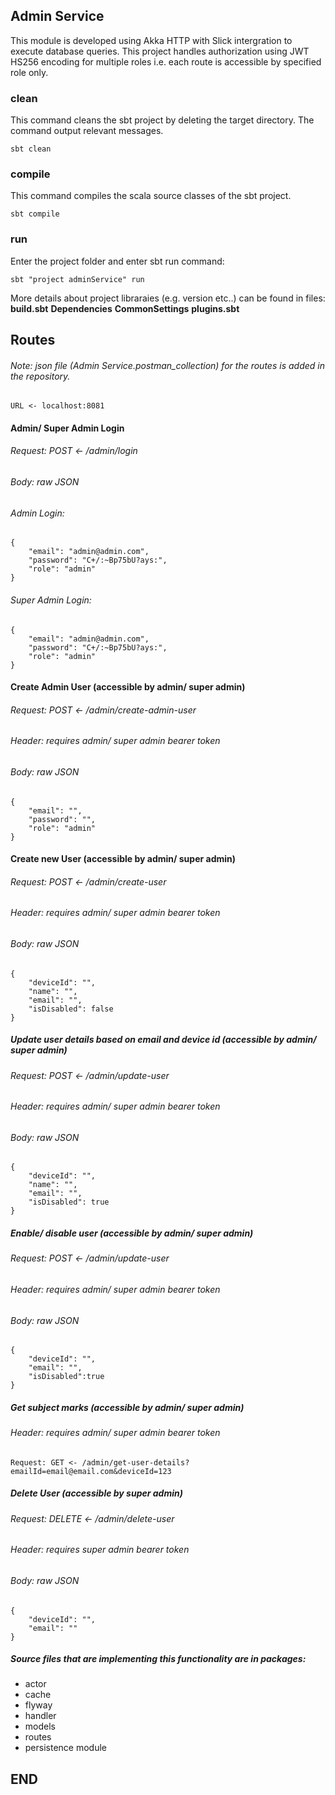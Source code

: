 ## Admin Service

This module is developed using Akka HTTP with Slick intergration to execute database queries.
This project handles authorization using JWT HS256 encoding for multiple roles i.e. each route is accessible by specified role only.

### clean

This command cleans the sbt project by deleting the target directory. The command output relevant messages.
````
sbt clean
````

### compile

This command compiles the scala source classes of the sbt project.
````
sbt compile
````
### run

Enter the project folder and enter sbt run command:
````
sbt "project adminService" run
````

More details about project libraraies (e.g. version etc..) can be found in files:
**build.sbt**
**Dependencies**
**CommonSettings**
**plugins.sbt**


## Routes

###### Note: json file (Admin Service.postman_collection) for the routes is added in the repository.


````
URL <- localhost:8081
````


#### Admin/ Super Admin Login
###### Request: POST <- /admin/login
###### Body: raw JSON

###### Admin Login:

````
{
    "email": "admin@admin.com",
    "password": "C+/:~Bp75bU?ays:",
    "role": "admin"
}
````

###### Super Admin Login:

````
{
    "email": "admin@admin.com",
    "password": "C+/:~Bp75bU?ays:",
    "role": "admin"
}
````

#### Create Admin User  (accessible by admin/ super admin)
###### Request: POST <- /admin/create-admin-user
###### Header: requires admin/ super admin bearer token
###### Body: raw JSON
````
{
    "email": "",
    "password": "",
    "role": "admin"
}
````

#### Create new User  (accessible by admin/ super admin)
###### Request: POST <- /admin/create-user
###### Header: requires admin/ super admin bearer token
###### Body: raw JSON
````
{
    "deviceId": "",
    "name": "",
    "email": "",
    "isDisabled": false
}
````

##### Update user details based on email and device id (accessible by admin/ super admin)
###### Request: POST <- /admin/update-user
###### Header: requires admin/ super admin bearer token
###### Body: raw JSON
````
{
    "deviceId": "",
    "name": "",
    "email": "",
    "isDisabled": true
}
````

##### Enable/ disable user  (accessible by admin/ super admin)
###### Request: POST <- /admin/update-user
###### Header: requires admin/ super admin bearer token
###### Body: raw JSON

````
{
    "deviceId": "",
    "email": "",
    "isDisabled":true
}
````

##### Get subject marks  (accessible by admin/ super admin)
###### Header: requires admin/ super admin bearer token
````
Request: GET <- /admin/get-user-details?emailId=email@email.com&deviceId=123
````

##### Delete User  (accessible by super admin)
###### Request: DELETE <- /admin/delete-user
###### Header: requires super admin bearer token
###### Body: raw JSON

````
{
    "deviceId": "",
    "email": ""
}
````

##### Source files that are implementing this functionality are in packages:
* actor
* cache
* flyway
* handler
* models
* routes
* persistence module

## END
